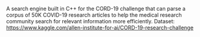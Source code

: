A search engine built in C++ for the CORD-19 challenge that can parse a corpus of 50K COVID-19 research articles to help the medical research community search for relevant information more efficiently.
Dataset: https://www.kaggle.com/allen-institute-for-ai/CORD-19-research-challenge
